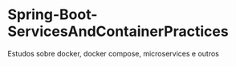 # Spring-Boot-ServicesAndContainerPractices
Estudos sobre docker, docker compose, microservices e outros
